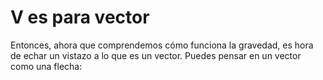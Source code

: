 # V es para vector
Entonces, ahora que comprendemos cómo funciona la gravedad, es hora de echar un vistazo a lo que es un vector. Puedes pensar en un vector como una flecha:
<!--stackedit_data:
eyJoaXN0b3J5IjpbMTYzODk5NTk3Ml19
-->
